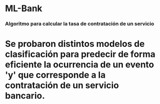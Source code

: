 # ML-Bank
### Algoritmo para calcular la tasa de contratación de un servicio
# Se probaron distintos modelos de clasificación para predecir de forma eficiente la ocurrencia de un evento 'y' que corresponde a la contratación de un servicio bancario.
